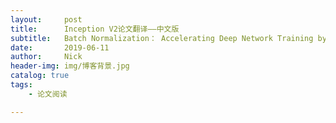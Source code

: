```yaml
---
layout:     post
title:      Inception V2论文翻译——中文版
subtitle:   Batch Normalization： Accelerating Deep Network Training by Reducing Internal Covariate Shift
date:       2019-06-11
author:     Nick
header-img: img/博客背景.jpg
catalog: true
tags:
    - 论文阅读

---
```


